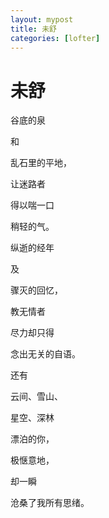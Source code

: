 ```yaml
---
layout: mypost
title: 未舒
categories: [lofter]
---
```


# 未舒

谷底的泉

和

乱石里的平地，

让迷路者

得以喘一口

稍轻的气。

纵逝的经年

及

骤灭的回忆，

教无情者

尽力却只得

念出无关的自语。

还有

云间、雪山、

星空、深林

漂泊的你，

极惬意地，

却一瞬

沧桑了我所有思绪。




